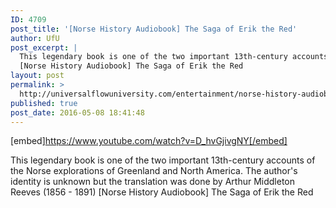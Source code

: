 ```yaml
---
ID: 4709
post_title: '[Norse History Audiobook] The Saga of Erik the Red'
author: UfU
post_excerpt: |
  This legendary book is one of the two important 13th-century accounts of the Norse explorations of Greenland and North America. The author's identity is unknown but the translation was done by Arthur Middleton Reeves (1856 - 1891)
  [Norse History Audiobook] The Saga of Erik the Red
layout: post
permalink: >
  http://universalflowuniversity.com/entertainment/norse-history-audiobook-the-saga-of-erik-the-red/
published: true
post_date: 2016-05-08 18:41:48
---
```

[embed]https://www.youtube.com/watch?v=D_hvGjivgNY[/embed]<br>
<p>This legendary book is one of the two important 13th-century accounts of the Norse explorations of Greenland and North America. The author's identity is unknown but the translation was done by Arthur Middleton Reeves (1856 - 1891)
[Norse History Audiobook] The Saga of Erik the Red</p>